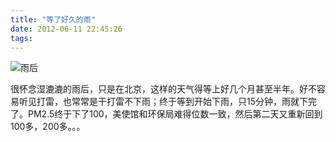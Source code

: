 ```yaml
---
title: "等了好久的雨"
date: 2012-06-11 22:45:26
tags:
---
```


![雨后](../../../images/2012/06/IMG_1326-2012-06-09-17-32-57-2.jpg "雨后")

很怀念湿漉漉的雨后，只是在北京，这样的天气得等上好几个月甚至半年。好不容易听见打雷，也常常是干打雷不下雨；终于等到开始下雨，只15分钟，雨就下完了。PM2.5终于下了100，美使馆和环保局难得位数一致，然后第二天又重新回到100多，200多。。。